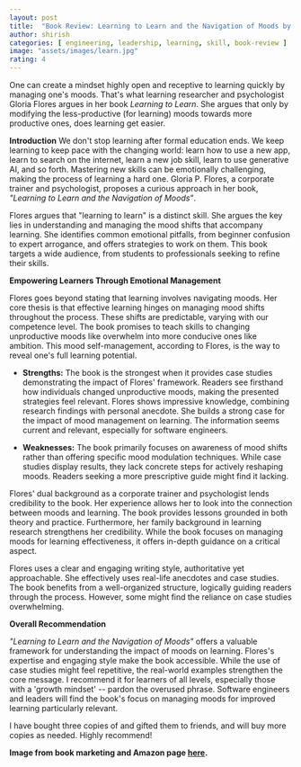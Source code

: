 ```yaml
---
layout: post
title:  "Book Review: Learning to Learn and the Navigation of Moods by Gloria P. Flores"
author: shirish
categories: [ engineering, leadership, learning, skill, book-review ]
image: "assets/images/learn.jpg"
rating: 4
---
```

One can create a mindset highly open and receptive to learning quickly by managing one's moods. That's what learning researcher and psychologist Gloria Flores argues in her book *Learning to Learn*. She argues that only by modifying the less-productive (for learning) moods towards more productive ones, does learning get easier.

**Introduction**
We don't stop learning after formal education ends. We keep learning to keep pace with the changing world: learn how to use a new app, learn to search on the internet, learn a new job skill, learn to use generative AI, and so forth. Mastering new skills can be emotionally challenging, making the process of learning a hard one. Gloria P. Flores, a corporate trainer and psychologist, proposes a curious approach in her book, *"Learning to Learn and the Navigation of Moods"*. 

Flores argues that "learning to learn" is a distinct skill. She argues the key lies in understanding and managing the mood shifts that accompany learning. She identifies common emotional pitfalls, from beginner confusion to expert arrogance, and offers strategies to work on them. This book targets a wide audience, from students to professionals seeking to refine their skills.

**Empowering Learners Through Emotional Management**

Flores goes beyond stating that learning involves navigating moods. Her core thesis is that effective learning hinges on managing mood shifts throughout the process. These shifts are predictable, varying with our competence level. The book promises to teach skills to changing unproductive moods like overwhelm into more conducive ones like ambition. This mood self-management, according to Flores, is the way to reveal one's full learning potential.  

* **Strengths:** The book is the strongest when it provides case studies demonstrating the impact of Flores' framework. Readers see firsthand how individuals changed unproductive moods, making the presented strategies feel relevant.  Flores shows impressive knowledge, combining research findings with personal anecdote. She builds a strong case for the impact of mood management on learning. The information seems current and relevant, especially for software engineers.

* **Weaknesses:** The book primarily focuses on awareness of mood shifts rather than offering specific mood modulation techniques. While case studies display results, they lack concrete steps for actively reshaping moods. Readers seeking a more prescriptive guide might find it lacking.

Flores' dual background as a corporate trainer and psychologist lends credibility to the book. Her experience allows her to look into the connection between moods and learning. The book provides lessons grounded in both theory and practice. Furthermore, her family background in learning research strengthens her credibility. While the book focuses on managing moods for learning effectiveness, it offers in-depth guidance on a critical aspect.

Flores uses a clear and engaging writing style, authoritative yet approachable. She effectively uses real-life anecdotes and case studies. The book benefits from a well-organized structure, logically guiding readers through the process. However, some might find the reliance on case studies overwhelming. 

**Overall Recommendation**

*"Learning to Learn and the Navigation of Moods"* offers a valuable framework for understanding the impact of moods on learning. Flores's expertise and engaging style make the book accessible. While the use of case studies might feel repetitive, the real-world examples strengthen the core message. I recommend it for learners of all levels, especially those with a 'growth mindset' -- pardon the overused phrase. Software engineers and leaders will find the book's focus on managing moods for improved learning particularly relevant.

I have bought three copies of and gifted them to friends, and will buy more copies as needed. Highly recommend!

__Image from book marketing and Amazon page [here](https://www.amazon.com/Learning-Learn-Navigation-Moods-Acquisition/dp/0692801790).__